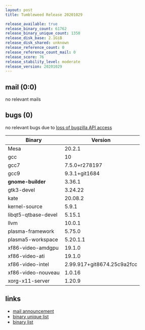 ```yaml
---
layout: post
title: Tumbleweed Release 20201029

release_available: true
release_binary_count: 61762
release_binary_unique_count: 1350
release_disk_base: 2.1GiB
release_disk_shared: unknown
release_reference_count: 0
release_reference_count_mail: 0
release_score: 76
release_stability_level: moderate
release_version: 20201029
---
```


## mail (0:0)

no relevant mails

## bugs (0)

<!--more-->

no relevant bugs due to [loss of bugzilla API access](https://bugzilla.opensuse.org/show_bug.cgi?id=1157722)

Binary | Version
--- | ---
Mesa | 20.2.1
gcc | 10
gcc7 | 7.5.0+r278197
gcc9 | 9.3.1+git1684
**gnome-builder** | 3.36.1
gtk3-devel | 3.24.22
kate | 20.08.2
kernel-source | 5.9.1
libqt5-qtbase-devel | 5.15.1
llvm | 10.0.1
plasma-framework | 5.75.0
plasma5-workspace | 5.20.1.1
xf86-video-amdgpu | 19.1.0
xf86-video-ati | 19.1.0
xf86-video-intel | 2.99.917+git8674.25c9a2fcc
xf86-video-nouveau | 1.0.16
xorg-x11-server | 1.20.9

## links

- [mail announcement](https://lists.opensuse.org/opensuse-factory/2020-10/msg00337.html)
- [binary unique list](http://download.opensuse.org/history/20201029/rpm.unique.list)
- [binary list](http://download.opensuse.org/history/20201029/rpm.list)

